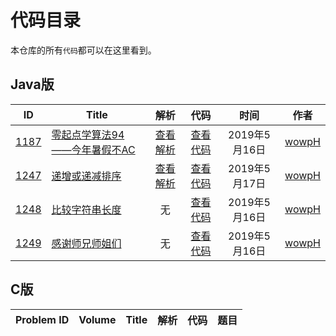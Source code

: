 # 代码目录

本仓库的所有`代码`都可以在这里看到。

## Java版

| ID | Title | 解析 | 代码 | 时间 | 作者 |
|:-:|-|:-:|:-:|:-:|:-:|
| [1187](http://acm.wust.edu.cn/problem.php?id=1187&soj=0) | [零起点学算法94——今年暑假不AC](http://acm.wust.edu.cn/problem.php?id=1187&soj=0) | [查看解析](https://blog.csdn.net/pfdvnah/article/details/88859428) | [查看代码](Java版/1100~1199/1187今年暑假不AC.md) | 2019年5月16日 | [wowpH](https://github.com/wowpH) |
| [1247](http://acm.wust.edu.cn/problem.php?id=1247&soj=0) | [递增或递减排序](http://acm.wust.edu.cn/problem.php?id=1247&soj=0) | [查看解析](https://blog.csdn.net/pfdvnah/article/details/90074704) | [查看代码](Java版/1200~1299/1247递增或递减排序.md) | 2019年5月17日 | [wowpH](https://github.com/wowpH) |
| [1248](http://acm.wust.edu.cn/problem.php?id=1248&soj=0) | [比较字符串长度](http://acm.wust.edu.cn/problem.php?id=1248&soj=0) | 无 | [查看代码](Java版/1200~1299/1248比较字符串长度.md) | 2019年5月16日 | [wowpH](https://github.com/wowpH) |
| [1249](http://acm.wust.edu.cn/problem.php?id=1249&soj=0) | [感谢师兄师姐们](http://acm.wust.edu.cn/problem.php?id=1249&soj=0) | 无 | [查看代码](Java版/1200~1299/1249感谢师兄师姐们.md) | 2019年5月16日 | [wowpH](https://github.com/wowpH) |

## C版

|Problem ID|Volume|Title|解析|代码|题目|
|:-:|:-:|-|:-:|:-:|:-:|
